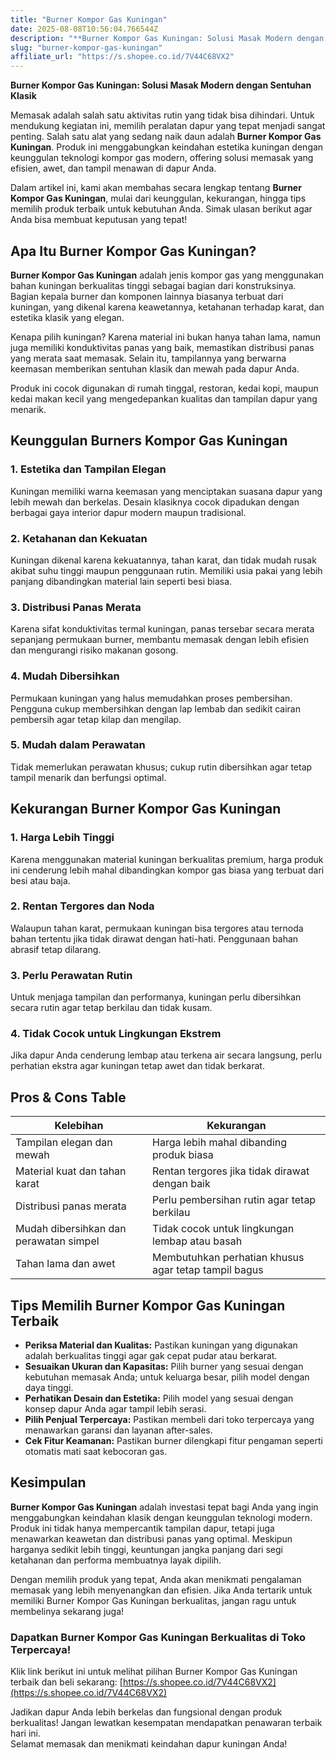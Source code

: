```yaml
---
title: "Burner Kompor Gas Kuningan"
date: 2025-08-08T10:56:04.766544Z
description: "**Burner Kompor Gas Kuningan: Solusi Masak Modern dengan Sentuhan Klasik**..."
slug: "burner-kompor-gas-kuningan"
affiliate_url: "https://s.shopee.co.id/7V44C68VX2"
---
```

**Burner Kompor Gas Kuningan: Solusi Masak Modern dengan Sentuhan Klasik**

Memasak adalah salah satu aktivitas rutin yang tidak bisa dihindari. Untuk mendukung kegiatan ini, memilih peralatan dapur yang tepat menjadi sangat penting. Salah satu alat yang sedang naik daun adalah **Burner Kompor Gas Kuningan**. Produk ini menggabungkan keindahan estetika kuningan dengan keunggulan teknologi kompor gas modern, offering solusi memasak yang efisien, awet, dan tampil menawan di dapur Anda.

Dalam artikel ini, kami akan membahas secara lengkap tentang **Burner Kompor Gas Kuningan**, mulai dari keunggulan, kekurangan, hingga tips memilih produk terbaik untuk kebutuhan Anda. Simak ulasan berikut agar Anda bisa membuat keputusan yang tepat!

## Apa Itu Burner Kompor Gas Kuningan?

**Burner Kompor Gas Kuningan** adalah jenis kompor gas yang menggunakan bahan kuningan berkualitas tinggi sebagai bagian dari konstruksinya. Bagian kepala burner dan komponen lainnya biasanya terbuat dari kuningan, yang dikenal karena keawetannya, ketahanan terhadap karat, dan estetika klasik yang elegan.

Kenapa pilih kuningan? Karena material ini bukan hanya tahan lama, namun juga memiliki konduktivitas panas yang baik, memastikan distribusi panas yang merata saat memasak. Selain itu, tampilannya yang berwarna keemasan memberikan sentuhan klasik dan mewah pada dapur Anda.

Produk ini cocok digunakan di rumah tinggal, restoran, kedai kopi, maupun kedai makan kecil yang mengedepankan kualitas dan tampilan dapur yang menarik.

## Keunggulan Burners Kompor Gas Kuningan

### 1. Estetika dan Tampilan Elegan
Kuningan memiliki warna keemasan yang menciptakan suasana dapur yang lebih mewah dan berkelas. Desain klasiknya cocok dipadukan dengan berbagai gaya interior dapur modern maupun tradisional.

### 2. Ketahanan dan Kekuatan
Kuningan dikenal karena kekuatannya, tahan karat, dan tidak mudah rusak akibat suhu tinggi maupun penggunaan rutin. Memiliki usia pakai yang lebih panjang dibandingkan material lain seperti besi biasa.

### 3. Distribusi Panas Merata
Karena sifat konduktivitas termal kuningan, panas tersebar secara merata sepanjang permukaan burner, membantu memasak dengan lebih efisien dan mengurangi risiko makanan gosong.

### 4. Mudah Dibersihkan
Permukaan kuningan yang halus memudahkan proses pembersihan. Pengguna cukup membersihkan dengan lap lembab dan sedikit cairan pembersih agar tetap kilap dan mengilap.

### 5. Mudah dalam Perawatan
Tidak memerlukan perawatan khusus; cukup rutin dibersihkan agar tetap tampil menarik dan berfungsi optimal.

## Kekurangan Burner Kompor Gas Kuningan

### 1. Harga Lebih Tinggi
Karena menggunakan material kuningan berkualitas premium, harga produk ini cenderung lebih mahal dibandingkan kompor gas biasa yang terbuat dari besi atau baja.

### 2. Rentan Tergores dan Noda
Walaupun tahan karat, permukaan kuningan bisa tergores atau ternoda bahan tertentu jika tidak dirawat dengan hati-hati. Penggunaan bahan abrasif tetap dilarang.

### 3. Perlu Perawatan Rutin
Untuk menjaga tampilan dan performanya, kuningan perlu dibersihkan secara rutin agar tetap berkilau dan tidak kusam.

### 4. Tidak Cocok untuk Lingkungan Ekstrem
Jika dapur Anda cenderung lembap atau terkena air secara langsung, perlu perhatian ekstra agar kuningan tetap awet dan tidak berkarat.

## Pros & Cons Table

| Kelebihan                                              | Kekurangan                                               |
|--------------------------------------------------------|----------------------------------------------------------|
| Tampilan elegan dan mewah                            | Harga lebih mahal dibanding produk biasa               |
| Material kuat dan tahan karat                          | Rentan tergores jika tidak dirawat dengan baik        |
| Distribusi panas merata                                | Perlu pembersihan rutin agar tetap berkilau           |
| Mudah dibersihkan dan perawatan simpel                | Tidak cocok untuk lingkungan lembap atau basah         |
| Tahan lama dan awet                                    | Membutuhkan perhatian khusus agar tetap tampil bagus |

## Tips Memilih Burner Kompor Gas Kuningan Terbaik

- **Periksa Material dan Kualitas:** Pastikan kuningan yang digunakan adalah berkualitas tinggi agar gak cepat pudar atau berkarat.
- **Sesuaikan Ukuran dan Kapasitas:** Pilih burner yang sesuai dengan kebutuhan memasak Anda; untuk keluarga besar, pilih model dengan daya tinggi.
- **Perhatikan Desain dan Estetika:** Pilih model yang sesuai dengan konsep dapur Anda agar tampil lebih serasi.
- **Pilih Penjual Terpercaya:** Pastikan membeli dari toko terpercaya yang menawarkan garansi dan layanan after-sales.
- **Cek Fitur Keamanan:** Pastikan burner dilengkapi fitur pengaman seperti otomatis mati saat kebocoran gas.

## Kesimpulan

**Burner Kompor Gas Kuningan** adalah investasi tepat bagi Anda yang ingin menggabungkan keindahan klasik dengan keunggulan teknologi modern. Produk ini tidak hanya mempercantik tampilan dapur, tetapi juga menawarkan keawetan dan distribusi panas yang optimal. Meskipun harganya sedikit lebih tinggi, keuntungan jangka panjang dari segi ketahanan dan performa membuatnya layak dipilih.

Dengan memilih produk yang tepat, Anda akan menikmati pengalaman memasak yang lebih menyenangkan dan efisien. Jika Anda tertarik untuk memiliki Burner Kompor Gas Kuningan berkualitas, jangan ragu untuk membelinya sekarang juga!

### Dapatkan Burner Kompor Gas Kuningan Berkualitas di Toko Terpercaya!

Klik link berikut ini untuk melihat pilihan Burner Kompor Gas Kuningan terbaik dan beli sekarang: [https://s.shopee.co.id/7V44C68VX2](https://s.shopee.co.id/7V44C68VX2)

Jadikan dapur Anda lebih berkelas dan fungsional dengan produk berkualitas! Jangan lewatkan kesempatan mendapatkan penawaran terbaik hari ini.</br> Selamat memasak dan menikmati keindahan dapur kuningan Anda!